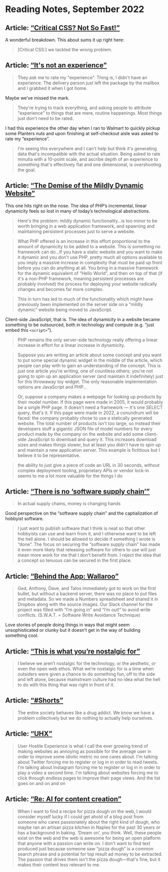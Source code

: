 # Reading Notes, September 2022

## Article: [“Critical CSS? Not So Fast!”](https://csswizardry.com/2022/09/critical-css-not-so-fast/)

A wonderful breakdown. This about sums it up right here:

> [Critical CSS:] we tackled the wrong problem.

## Article: [“It's not an experience”](https://world.hey.com/jason/it-s-not-an-experience-d5ff9ee2)

> They ask me to rate my "experience". Thing is, I didn't have an experience. The delivery person just left the package by the mailbox and I grabbed it when I got home.

Maybe we’ve missed the mark.

> They're trying to track everything, and asking people to attribute "experience" to things that are mere, routine happenings. Most things just don't need to be rated.

I had this experience the other day when I ran to Walmart to quickly pickup some Planters nuts and upon finishing at self-checkout aisle was asked to rate my “experience”.

> I'm seeing this everywhere and I can't help but think it's generating data that's incompatible with the actual situation. Being asked to rate minutia with a 10-point scale, and ascribe depth of an experience to something that's effectively flat and one dimensional, is overshooting the goal.

## Article: [“The Demise of the Mildly Dynamic Website”](https://www.devever.net/~hl/mildlydynamic)

This one hits right on the nose. The idea of PHP’s incremental, linear dynamicity feels so lost in many of today’s technological abstractions.

> Here's the problem: mildly dynamic functionality…is too minor to be worth bringing in a web application framework, and spawning and maintaining persistent processes just to serve a website.

> What PHP offered is an increase in this effort proportional to the amount of dynamicity to be added to a website. This is something no framework can do…If you have a static website and you want to make it dynamic and you don't use PHP, pretty much all options available to you imply a massive increase in complexity that must be paid up front before you can do anything at all. You bring in a massive framework for the dynamic equivalent of “Hello World”, and then on top of that (if it's a non-PHP framework, meaning persistent processes are probably involved) the process for deploying your website radically changes and becomes far more complex.

> This in turn has led to much of the functionality which might have previously been implemented on the server side on a “mildly dynamic” website being moved to JavaScript.

Client-side JavaScript, that is. The idea of dynamicity in a website became something to be outsourced, both in technology and compute (e.g. “just embed this `<script>`”).

> PHP remains the only server-side technology really offering a linear increase in effort for a linear increase in dynamicity.

> Suppose you are writing an article about some concept and you want to put some special dynamic widget in the middle of the article, which people can play with to gain an understanding of the concept. This is just one article you're writing, one of countless others; you're not going to spin up an application server (and maintain it indefinitely) just for this throwaway toy widget. The only reasonable implementation options are JavaScript and PHP…
> 
> Or, suppose a company makes a webpage for looking up products by their model number. If this page were made in 2005, it would probably be a single PHP page. It doesn't need a framework — it's one SELECT query, that's it. If this page were made in 2022, a conundrum will be faced: the company probably chose to use a statically generated website. The total number of products isn't too large, so instead their developers stuff a gigantic JSON file of model numbers for every product made by the company on the website and add some client-side JavaScript to download and query it. This increases download sizes and makes things slower, but at least you didn't have to spin up and maintain a new application server. This example is fictitious but I believe it to be representative.

> the ability to just give a piece of code an URL in 30 seconds, without complex deployment tooling, proprietary APIs or vendor lock-in seems to me a lot more valuable for the things I do

## Article: [“There is no ‘software supply chain’”](https://iliana.fyi/blog/software-supply-chain/)

> In actual supply chains, money is changing hands

Good perspective on the “software supply chain” and the captialization of hobbyist software.

> I just want to publish software that I think is neat so that other hobbyists can use and learn from it, and I otherwise want to be left the hell alone. I should be allowed to decide if something I wrote is “done”. The focus on securing the “software supply chain” has made it even more likely that releasing software for others to use will just mean more work for me that I don’t benefit from. I reject the idea that a concept so tenuous can be secured in the first place.

## Article: [“Behind the App: Wallaroo”](https://furbo.org/2022/09/13/behind-the-app-wallaroo/)

> Ged, Anthony, Dave, and Talos immediately got to work on the first bullet, but without a backend server, there was no place to put files and metadata. So we made a Numbers spreadsheet and shared it in Dropbox along with the source images. Our Slack channel for the project was filled with “I’m going in” and “I’m out!” to avoid write conflicts. (S.W.A.T. = Software Write Avoidance Technique)

Love stories of people doing things in ways that might seem unsophisticated or clunky but it doesn’t get in the way of building something cool.

## Article: [“This is what you’re nostalgic for”](https://thehistoryoftheweb.com/postscript/this-is-what-youre-nostalgic-for/)

> I believe we aren’t nostalgic for the technology, or the aesthetic, or even the open web ethos. What we’re nostalgic for is a time when outsiders were given a chance to do something fun, off to the side and left alone, because mainstream culture had no idea what the hell to do with this thing that was right in front of it.

## Article: [“#Shorts”](https://manuelmoreale.com/thoughts/shorts)

> The entire society behaves like a drug addict. We know we have a problem collectively but we do nothing to actually help ourselves.

## Article: [“UHX”](https://manuelmoreale.com/thoughts/uhx)

> User Hostile Experience is what I call the ever growing trend of making websites as annoying as possible for the average user in order to improve some idiotic metric no one cares about. I'm talking about Twitter forcing me to register or log in in order to read tweets. I'm talking about Instagram forcing me to register or log in in order to play a video a second time. I'm talking about websites forcing me to click through endless pages to improve their page views. And the list goes on and on and on

## Article: [“Re: AI for content creation”](https://hidde.blog/re-ai-content/)

> When I want to find a recipe for pizza dough on the web, I would consider myself lucky if I could get ahold of a blog post from someone who cares passionately about the right kind of dough, who maybe ran an artisan pizza kitchen in Naples for the past 30 years or has a background in baking. ‘Dream on’, you think. Well, these people exist on the web and the web is awesome for being an open platform that anyone with a passion can write on. I don't want to find text produced just because someone saw “pizza dough” is a common search phrase and a potential for top result ad money to be extracted. The passion that drives them isn't the pizza dough—that's fine, but it makes their content less relevant to me. 